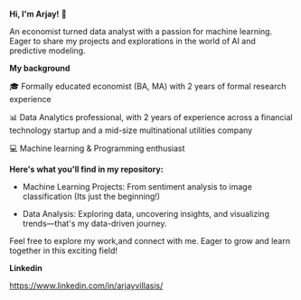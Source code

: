 
**Hi, I'm Arjay!** 👋

An economist turned data analyst with a passion for machine learning. Eager to share my projects and explorations in the world of AI and predictive modeling.

**My background**

🎓 Formally educated economist (BA, MA) with 2 years of formal research experience 

📊 Data Analytics professional, with 2 years of experience across a financial technology startup and a mid-size multinational utilities company

💻 Machine learning & Programming enthusiast


**Here's what you'll find in my repository:**

- Machine Learning Projects: From sentiment analysis to image classification (Its just the beginning!) 

- Data Analysis: Exploring data, uncovering insights, and visualizing trends—that's my data-driven journey.


Feel free to explore my work,and connect with me. Eager to grow and learn together in this exciting field!

**Linkedin** 

https://www.linkedin.com/in/arjayvillasis/
